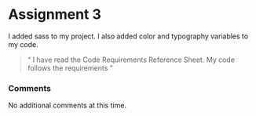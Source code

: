 # Assignment 3
I added sass to my project. I also added color and typography variables to my code.
>“ I have read the Code Requirements
Reference Sheet. My code follows the requirements ”
### Comments
No additional comments at this time.
